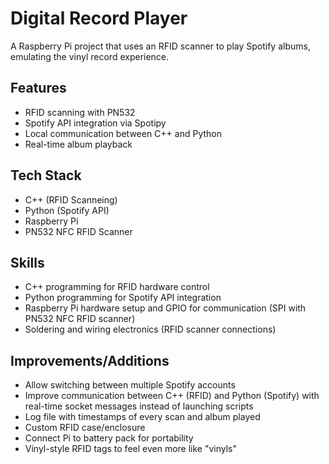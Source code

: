 # Digital Record Player

A Raspberry Pi project that uses an RFID scanner to play Spotify albums, emulating the vinyl record experience.

## Features
- RFID scanning with PN532
- Spotify API integration via Spotipy
- Local communication between C++ and Python
- Real-time album playback

## Tech Stack
- C++ (RFID Scanneing)
- Python (Spotify API)
- Raspberry Pi
- PN532 NFC RFID Scanner

## Skills
- C++ programming for RFID hardware control
- Python programming for Spotify API integration
- Raspberry Pi hardware setup and GPIO for communication (SPI with PN532 NFC RFID scanner)
- Soldering and wiring electronics (RFID scanner connections)

## Improvements/Additions
- Allow switching between multiple Spotify accounts
- Improve communication between C++ (RFID) and Python (Spotify) with real-time socket messages instead of launching scripts
- Log file with timestamps of every scan and album played
- Custom RFID case/enclosure
- Connect Pi to battery pack for portability
- Vinyl-style RFID tags to feel even more like "vinyls"
